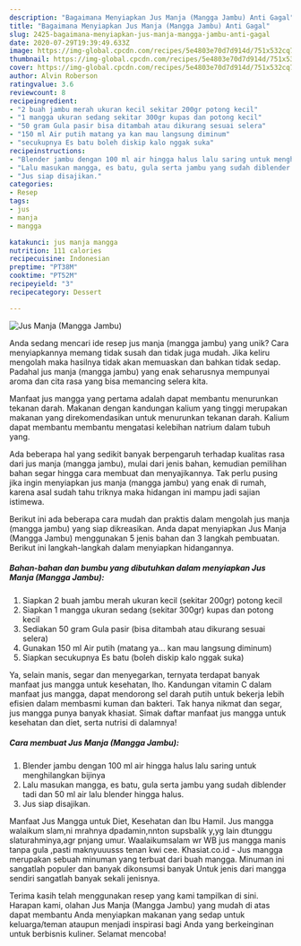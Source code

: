 ```yaml
---
description: "Bagaimana Menyiapkan Jus Manja (Mangga Jambu) Anti Gagal"
title: "Bagaimana Menyiapkan Jus Manja (Mangga Jambu) Anti Gagal"
slug: 2425-bagaimana-menyiapkan-jus-manja-mangga-jambu-anti-gagal
date: 2020-07-29T19:39:49.633Z
image: https://img-global.cpcdn.com/recipes/5e4803e70d7d914d/751x532cq70/jus-manja-mangga-jambu-foto-resep-utama.jpg
thumbnail: https://img-global.cpcdn.com/recipes/5e4803e70d7d914d/751x532cq70/jus-manja-mangga-jambu-foto-resep-utama.jpg
cover: https://img-global.cpcdn.com/recipes/5e4803e70d7d914d/751x532cq70/jus-manja-mangga-jambu-foto-resep-utama.jpg
author: Alvin Roberson
ratingvalue: 3.6
reviewcount: 8
recipeingredient:
- "2 buah jambu merah ukuran kecil sekitar 200gr potong kecil"
- "1 mangga ukuran sedang sekitar 300gr kupas dan potong kecil"
- "50 gram Gula pasir bisa ditambah atau dikurang sesuai selera"
- "150 ml Air putih matang ya kan mau langsung diminum"
- "secukupnya Es batu boleh diskip kalo nggak suka"
recipeinstructions:
- "Blender jambu dengan 100 ml air hingga halus lalu saring untuk menghilangkan bijinya"
- "Lalu masukan mangga, es batu, gula serta jambu yang sudah diblender tadi dan 50 ml air lalu blender hingga halus."
- "Jus siap disajikan."
categories:
- Resep
tags:
- jus
- manja
- mangga

katakunci: jus manja mangga 
nutrition: 111 calories
recipecuisine: Indonesian
preptime: "PT38M"
cooktime: "PT52M"
recipeyield: "3"
recipecategory: Dessert

---
```



![Jus Manja (Mangga Jambu)](https://img-global.cpcdn.com/recipes/5e4803e70d7d914d/751x532cq70/jus-manja-mangga-jambu-foto-resep-utama.jpg)

Anda sedang mencari ide resep jus manja (mangga jambu) yang unik? Cara menyiapkannya memang tidak susah dan tidak juga mudah. Jika keliru mengolah maka hasilnya tidak akan memuaskan dan bahkan tidak sedap. Padahal jus manja (mangga jambu) yang enak seharusnya mempunyai aroma dan cita rasa yang bisa memancing selera kita.

Manfaat jus mangga yang pertama adalah dapat membantu menurunkan tekanan darah. Makanan dengan kandungan kalium yang tinggi merupakan makanan yang direkomendasikan untuk menurunkan tekanan darah. Kalium dapat membantu membantu mengatasi kelebihan natrium dalam tubuh yang.

Ada beberapa hal yang sedikit banyak berpengaruh terhadap kualitas rasa dari jus manja (mangga jambu), mulai dari jenis bahan, kemudian pemilihan bahan segar hingga cara membuat dan menyajikannya. Tak perlu pusing jika ingin menyiapkan jus manja (mangga jambu) yang enak di rumah, karena asal sudah tahu triknya maka hidangan ini mampu jadi sajian istimewa.


Berikut ini ada beberapa cara mudah dan praktis dalam mengolah jus manja (mangga jambu) yang siap dikreasikan. Anda dapat menyiapkan Jus Manja (Mangga Jambu) menggunakan 5 jenis bahan dan 3 langkah pembuatan. Berikut ini langkah-langkah dalam menyiapkan hidangannya.

<!--inarticleads1-->

##### Bahan-bahan dan bumbu yang dibutuhkan dalam menyiapkan Jus Manja (Mangga Jambu):

1. Siapkan 2 buah jambu merah ukuran kecil (sekitar 200gr) potong kecil
1. Siapkan 1 mangga ukuran sedang (sekitar 300gr) kupas dan potong kecil
1. Sediakan 50 gram Gula pasir (bisa ditambah atau dikurang sesuai selera)
1. Gunakan 150 ml Air putih (matang ya... kan mau langsung diminum)
1. Siapkan secukupnya Es batu (boleh diskip kalo nggak suka)


Ya, selain manis, segar dan menyegarkan, ternyata terdapat banyak manfaat jus mangga untuk kesehatan, lho. Kandungan vitamin C dalam manfaat jus mangga, dapat mendorong sel darah putih untuk bekerja lebih efisien dalam membasmi kuman dan bakteri. Tak hanya nikmat dan segar, jus mangga punya banyak khasiat. Simak daftar manfaat jus mangga untuk kesehatan dan diet, serta nutrisi di dalamnya! 

<!--inarticleads2-->

##### Cara membuat Jus Manja (Mangga Jambu):

1. Blender jambu dengan 100 ml air hingga halus lalu saring untuk menghilangkan bijinya
1. Lalu masukan mangga, es batu, gula serta jambu yang sudah diblender tadi dan 50 ml air lalu blender hingga halus.
1. Jus siap disajikan.


Manfaat Jus Mangga untuk Diet, Kesehatan dan Ibu Hamil. Jus mangga walaikum slam,ni mrahnya dpadamin,nnton supsbalik y,yg lain dtunggu slaturahminya,agr pnjang umur. Waalaikumsalam wr WB jus mangga manis tanpa gula ,pasti maknyuuusss tenan kwi cee. Khasiat.co.id - Jus mangga merupakan sebuah minuman yang terbuat dari buah mangga. Minuman ini sangatlah populer dan banyak dikonsumsi banyak Untuk jenis dari mangga sendiri sangatlah banyak sekali jenisnya. 

Terima kasih telah menggunakan resep yang kami tampilkan di sini. Harapan kami, olahan Jus Manja (Mangga Jambu) yang mudah di atas dapat membantu Anda menyiapkan makanan yang sedap untuk keluarga/teman ataupun menjadi inspirasi bagi Anda yang berkeinginan untuk berbisnis kuliner. Selamat mencoba!
